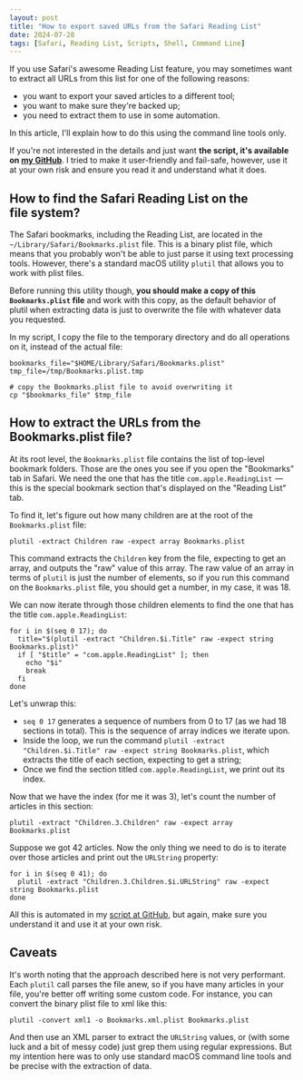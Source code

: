 ```yaml
---
layout: post
title: "How to export saved URLs from the Safari Reading List"
date: 2024-07-28
tags: [Safari, Reading List, Scripts, Shell, Command Line]
---
```


If you use Safari's awesome Reading List feature, you may sometimes want to extract all URLs from this list for one of the following reasons:
- you want to export your saved articles to a different tool;
- you want to make sure they're backed up;
- you need to extract them to use in some automation.

In this article, I'll explain how to do this using the command line tools only.

If you're not interested in the details and just want **the script, it's available on [my GitHub](https://github.com/forketyfork/scripts/blob/main/bookmarks.sh)**. I tried to make it user-friendly and fail-safe, however, use it at your own risk and ensure you read it and understand what it does.

## How to find the Safari Reading List on the file system?

The Safari bookmarks, including the Reading List, are located in the `~/Library/Safari/Bookmarks.plist` file. This is a binary plist file, which means that you probably won't be able to just parse it using text processing tools. However, there's a standard macOS utility `plutil` that allows you to work with plist files.

Before running this utility though, **you should make a copy of this `Bookmarks.plist` file** and work with this copy, as the default behavior of plutil when extracting data is just to overwrite the file with whatever data you requested.

In my script, I copy the file to the temporary directory and do all operations on it, instead of the actual file:

```shell
bookmarks_file="$HOME/Library/Safari/Bookmarks.plist"
tmp_file=/tmp/Bookmarks.plist.tmp

# copy the Bookmarks.plist file to avoid overwriting it
cp "$bookmarks_file" $tmp_file
```

## How to extract the URLs from the Bookmarks.plist file?

At its root level, the `Bookmarks.plist` file contains the list of top-level bookmark folders. Those are the ones you see if you open the "Bookmarks" tab in Safari. We need the one that has the title `com.apple.ReadingList`  —  this is the special bookmark section that's displayed on the "Reading List" tab.

To find it, let's figure out how many children are at the root of the `Bookmarks.plist` file:

```shell
plutil -extract Children raw -expect array Bookmarks.plist
```

This command extracts the `Children` key from the file, expecting to get an array, and outputs the "raw" value of this array. The raw value of an array in terms of `plutil` is just the number of elements, so if you run this command on the `Bookmarks.plist` file, you should get a number, in my case, it was 18.

We can now iterate through those children elements to find the one that has the title `com.apple.ReadingList`:

```shell
for i in $(seq 0 17); do
  title="$(plutil -extract "Children.$i.Title" raw -expect string Bookmarks.plist)"
  if [ "$title" = "com.apple.ReadingList" ]; then
    echo "$i"
    break
  fi
done
```

Let's unwrap this:
- `seq 0 17` generates a sequence of numbers from 0 to 17 (as we had 18 sections in total). This is the sequence of array indices we iterate upon.
- Inside the loop, we run the command `plutil -extract "Children.$i.Title" raw -expect string Bookmarks.plist`, which extracts the title of each section, expecting to get a string;
- Once we find the section titled `com.apple.ReadingList`, we print out its index.

Now that we have the index (for me it was 3), let's count the number of articles in this section:

```shell
plutil -extract "Children.3.Children" raw -expect array Bookmarks.plist
```

Suppose we got 42 articles. Now the only thing we need to do is to iterate over those articles and print out the `URLString` property:

```shell
for i in $(seq 0 41); do
  plutil -extract "Children.3.Children.$i.URLString" raw -expect string Bookmarks.plist
done
```
All this is automated in my [script at GitHub](https://github.com/forketyfork/scripts/blob/main/bookmarks.sh), but again, make sure you understand it and use it at your own risk.

## Caveats

It's worth noting that the approach described here is not very performant. Each `plutil` call parses the file anew, so if you have many articles in your file, you're better off writing some custom code. For instance, you can convert the binary plist file to xml like this:

```shell
plutil -convert xml1 -o Bookmarks.xml.plist Bookmarks.plist
```

And then use an XML parser to extract the `URLString` values, or (with some luck and a bit of messy code) just grep them using regular expressions. But my intention here was to only use standard macOS command line tools and be precise with the extraction of data.
